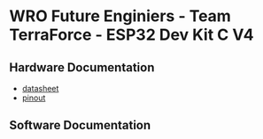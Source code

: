 # WRO Future Enginiers - Team TerraForce - ESP32 Dev Kit C V4

## Hardware Documentation
* [datasheet](/doc/datasheets/ESP32-WROOM-32_datasheet.pdf)
* [pinout](/doc/pinouts/ESP32_Dev_Kit_C_V4_pinout.png)

## Software Documentation